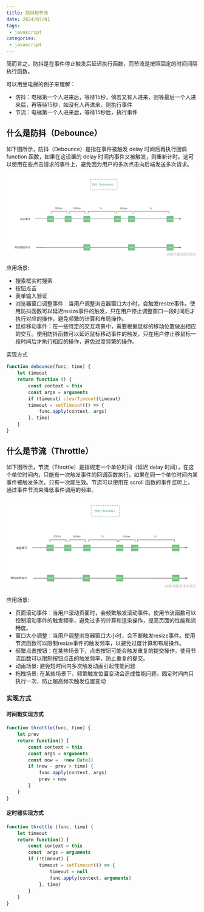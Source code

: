 ```yaml
---
title: 防抖和节流
date: 2024/07/01
tags:
 - javascript
categories:
 - javascript
---
```


简而言之，防抖是在事件停止触发后延迟执行函数，而节流是按照固定的时间间隔执行函数。

可以用坐电梯的例子来理解：

- 防抖：电梯第一个人进来后，等待15秒，倘若又有人进来，则等最后一个人进来后，再等待15秒，如没有人再进来，则执行事件
- 节流：电梯第一个人进来后，等待15秒后，执行事件

## 什么是防抖（Debounce）

如下图所示，防抖（Debounce）是指在事件被触发 delay 时间后再执行回调 function 函数，如果在这设置的 delay 时间内事件又被触发，则重新计时。这可以使用在些点击请求的事件上，避免因为用户的多次点击向后端发送多次请求。

![debounce](./assets/debounce/debounce.png 'debounce')

应用场景:

- 搜索框实时搜索
- 按钮点击
- 表单输入验证
- 浏览器窗口调整事件：当用户调整浏览器窗口大小时，会触发resize事件。使用防抖函数可以延迟resize事件的触发，只在用户停止调整窗口一段时间后才执行对应的操作，避免频繁的计算和布局操作。
- 鼠标移动事件：在一些特定的交互场景中，需要根据鼠标的移动位置做出相应的交互。使用防抖函数可以延迟鼠标移动事件的触发，只在用户停止移鼠标一段时间后才执行相应的操作，避免过度频繁的操作。

实现方式

```js
function debounce(func, time) {
    let timeout
    return function () {
        const context = this
        const args = arguments
        if (timeout) clearTimeout(timeout)
        timeout = setTimeout(() => {
            func.apply(context, args)
        }, time)
    }
}
```

## 什么是节流（Throttle）

如下图所示，节流（Throttle）是指规定一个单位时间（延迟 delay 时间），在这个单位时间内，只能有一次触发事件的回调函数执行，如果在同一个单位时间内某事件被触发多次，只有一次能生效。节流可以使用在 scroll 函数的事件监听上，通过事件节流来降低事件调用的频率。

![throttle](./assets/debounce/throttle.png 'throttle')

应用场景:

- 页面滚动事件：当用户滚动页面时，会频繁触发滚动事件。使用节流函数可以控制滚动事件的触发频率，避免过多的计算和渲染操作，提高页面的性能和流畅度。
- 窗口大小调整：当用户调整浏览器窗口大小时，会不断触发resize事件。使用节流函数可以限制resize事件的触发频率，以避免过度计算和布局操作。
- 频繁点击按钮：在某些场景下，点击按钮可能会触发重复的提交操作。使用节流函数可以限制按钮点击的触发频率，防止重复的提交。
- 动画场景: 避免短时间内多次触发动画引起性能问题
- 拖拽场景: 在某些场景下，频繁触发位置变动会造成性能问题，固定时间内只执行一次，防止超高频次触发位置变动

### 实现方式

#### 时间戳实现方式

```js
function throttle(func, time) {
    let prev
    return function() {
        const context = this
        const args = arguments
        const now =  +new Date()
        if (now - prev > time) {
            func.apply(context, args)
            prev = now
        }
    }
}
```

#### 定时器实现方式

```js
function throttle (func, time) {
    let timeout 
    return function() {
        const context = this
        const  args = arguments
        if (!timeout) {
            timeout = setTimeout(() => {
                timeout = null
                func.apply(context, arguments)
            }, time)
        }
    }
}
```
